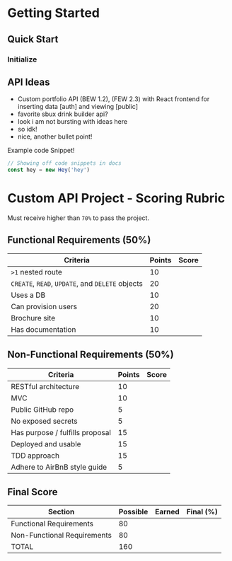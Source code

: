 # Getting Started
## Quick Start
### Initialize

## API Ideas
* Custom portfolio API (BEW 1.2), (FEW 2.3) with React frontend for inserting data [auth] and viewing [public]
* favorite sbux drink builder api?
* look i am not bursting with ideas here 
* so idk!
* nice, another bullet point!

Example code Snippet!
``` javascript
// Showing off code snippets in docs
const hey = new Hey('hey')
```

# Custom API Project - Scoring Rubric

Must receive higher than `70%` to pass the project.

## Functional Requirements (50%)

| Criteria | Points | Score |
| -------- | ------ | ----- |
| `>1` nested route | 10 | |
| `CREATE`, `READ`, `UPDATE`, and `DELETE` objects | 20 | |
| Uses a DB | 10 | |
| Can provision users | 20 | |
| Brochure site | 10 | |
| Has documentation | 10 | |

## Non-Functional Requirements (50%)

| Criteria | Points | Score |
| -------- | ------ | ----- |
| RESTful architecture | 10 | |
| MVC | 10 | |
| Public GitHub repo | 5 | |
| No exposed secrets | 5 | |
| Has purpose / fulfills proposal | 15 | |
| Deployed and usable | 15 | |
| TDD approach | 15 | |
| Adhere to AirBnB style guide| 5 | |

## Final Score

| Section | Possible | Earned | Final (%) |
| ------- | -------- | ------ | --------- |
| Functional Requirements | 80 | | |
| Non-Functional Requirements | 80 | | |
| TOTAL | 160 | | |
